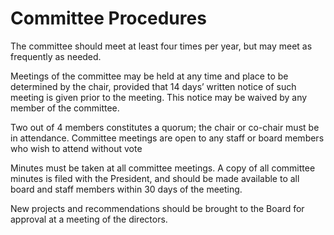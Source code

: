 # Committee Procedures

The committee should meet at least four times per year, but may meet as frequently as needed.

Meetings of the committee may be held at any time and place to be determined by the chair, provided that 14 days’ written notice of such meeting is given prior to the meeting. This notice may be waived by any member of the committee.

Two out of 4 members constitutes a quorum; the chair or co-chair must be in attendance.
Committee meetings are open to any staff or board members who wish to attend without vote

Minutes must be taken at all committee meetings. A copy of all committee minutes is filed with the President, and should be made available to all board and staff members within 30 days of the meeting.

New projects and recommendations should be brought to the Board for approval at a meeting of the directors.
